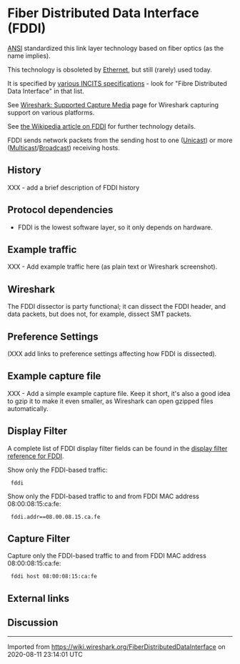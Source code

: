 # Fiber Distributed Data Interface (FDDI)

[ANSI](/ANSI) standardized this link layer technology based on fiber optics (as the name implies).

This technology is obsoleted by [Ethernet](/Ethernet), but still (rarely) used today.

It is specified by [various INCITS specifications](http://www.incits.org/list_INCITS.htm) - look for "Fibre Distributed Data Interface" in that list.

See [Wireshark: Supported Capture Media](http://www.wireshark.org/media.html) page for Wireshark capturing support on various platforms.

See [the Wikipedia article on FDDI](http://en.wikipedia.org/wiki/Fddi) for further technology details.

FDDI sends network packets from the sending host to one ([Unicast](/Unicast)) or more ([Multicast](/Multicast)/[Broadcast](/Broadcast)) receiving hosts.

## History

XXX - add a brief description of FDDI history

## Protocol dependencies

  - FDDI is the lowest software layer, so it only depends on hardware.

## Example traffic

XXX - Add example traffic here (as plain text or Wireshark screenshot).

## Wireshark

The FDDI dissector is party functional; it can dissect the FDDI header, and data packets, but does not, for example, dissect SMT packets.

## Preference Settings

(XXX add links to preference settings affecting how FDDI is dissected).

## Example capture file

XXX - Add a simple example capture file. Keep it short, it's also a good idea to gzip it to make it even smaller, as Wireshark can open gzipped files automatically.

## Display Filter

A complete list of FDDI display filter fields can be found in the [display filter reference for FDDI](http://www.wireshark.org/docs/dfref/f/fddi.html).

Show only the FDDI-based traffic:

``` 
 fddi 
```

Show only the FDDI-based traffic to and from FDDI MAC address 08:00:08:15:ca:fe:

``` 
 fddi.addr==08.00.08.15.ca.fe 
```

## Capture Filter

Capture only the FDDI-based traffic to and from FDDI MAC address 08:00:08:15:ca:fe:

``` 
 fddi host 08:00:08:15:ca:fe 
```

## External links

## Discussion

---

Imported from https://wiki.wireshark.org/FiberDistributedDataInterface on 2020-08-11 23:14:01 UTC
